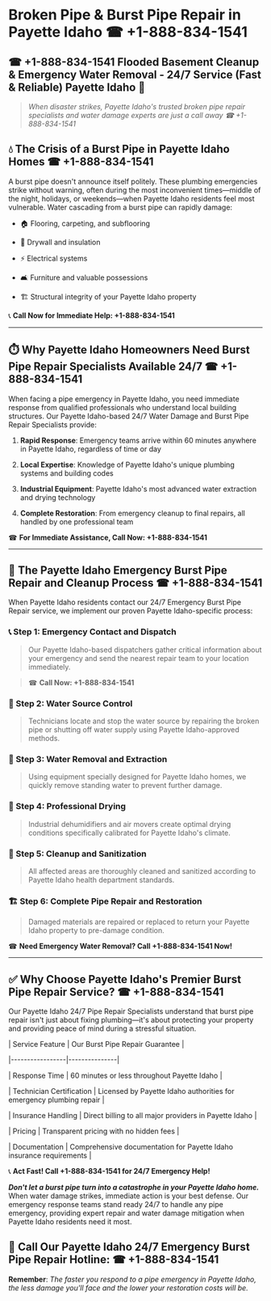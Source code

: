 # Broken Pipe & Burst Pipe Repair in Payette Idaho ☎ +1-888-834-1541  
## ☎ +1-888-834-1541 Flooded Basement Cleanup & Emergency Water Removal - 24/7 Service (Fast & Reliable) Payette Idaho 🚨  

> *When disaster strikes, Payette Idaho's trusted broken pipe repair specialists and water damage experts are just a call away ☎ +1-888-834-1541*  

## 💧 The Crisis of a Burst Pipe in Payette Idaho Homes ☎ +1-888-834-1541  

A burst pipe doesn't announce itself politely. These plumbing emergencies strike without warning, often during the most inconvenient times—middle of the night, holidays, or weekends—when Payette Idaho residents feel most vulnerable. Water cascading from a burst pipe can rapidly damage:  

* 🏠 Flooring, carpeting, and subflooring  
* 🧱 Drywall and insulation  
* ⚡ Electrical systems  
* 🛋️ Furniture and valuable possessions  
* 🏗️ Structural integrity of your Payette Idaho property  

📞 **Call Now for Immediate Help: +1-888-834-1541**  

---  

## ⏱️ Why Payette Idaho Homeowners Need Burst Pipe Repair Specialists Available 24/7 ☎ +1-888-834-1541  

When facing a pipe emergency in Payette Idaho, you need immediate response from qualified professionals who understand local building structures. Our Payette Idaho-based 24/7 Water Damage and Burst Pipe Repair Specialists provide:  

1. **Rapid Response**: Emergency teams arrive within 60 minutes anywhere in Payette Idaho, regardless of time or day  
2. **Local Expertise**: Knowledge of Payette Idaho's unique plumbing systems and building codes  
3. **Industrial Equipment**: Payette Idaho's most advanced water extraction and drying technology  
4. **Complete Restoration**: From emergency cleanup to final repairs, all handled by one professional team  

☎ **For Immediate Assistance, Call Now: +1-888-834-1541**  

---  

## 🔧 The Payette Idaho Emergency Burst Pipe Repair and Cleanup Process ☎ +1-888-834-1541  

When Payette Idaho residents contact our 24/7 Emergency Burst Pipe Repair service, we implement our proven Payette Idaho-specific process:  

### 📞 Step 1: Emergency Contact and Dispatch  
> Our Payette Idaho-based dispatchers gather critical information about your emergency and send the nearest repair team to your location immediately.  
> ☎ **Call Now: +1-888-834-1541**  

### 🚿 Step 2: Water Source Control  
> Technicians locate and stop the water source by repairing the broken pipe or shutting off water supply using Payette Idaho-approved methods.  

### 🌊 Step 3: Water Removal and Extraction  
> Using equipment specially designed for Payette Idaho homes, we quickly remove standing water to prevent further damage.  

### 💨 Step 4: Professional Drying  
> Industrial dehumidifiers and air movers create optimal drying conditions specifically calibrated for Payette Idaho's climate.  

### 🧼 Step 5: Cleanup and Sanitization  
> All affected areas are thoroughly cleaned and sanitized according to Payette Idaho health department standards.  

### 🏗️ Step 6: Complete Pipe Repair and Restoration  
> Damaged materials are repaired or replaced to return your Payette Idaho property to pre-damage condition.  

☎ **Need Emergency Water Removal? Call +1-888-834-1541 Now!**  

---  

## ✅ Why Choose Payette Idaho's Premier Burst Pipe Repair Service? ☎ +1-888-834-1541  

Our Payette Idaho 24/7 Pipe Repair Specialists understand that burst pipe repair isn't just about fixing plumbing—it's about protecting your property and providing peace of mind during a stressful situation.  

| Service Feature | Our Burst Pipe Repair Guarantee |  
|-----------------|---------------|  
| Response Time | 60 minutes or less throughout Payette Idaho |  
| Technician Certification | Licensed by Payette Idaho authorities for emergency plumbing repair |  
| Insurance Handling | Direct billing to all major providers in Payette Idaho |  
| Pricing | Transparent pricing with no hidden fees |  
| Documentation | Comprehensive documentation for Payette Idaho insurance requirements |  

📞 **Act Fast! Call +1-888-834-1541 for 24/7 Emergency Help!**  

***Don't let a burst pipe turn into a catastrophe in your Payette Idaho home.*** When water damage strikes, immediate action is your best defense. Our emergency response teams stand ready 24/7 to handle any pipe emergency, providing expert repair and water damage mitigation when Payette Idaho residents need it most.  

## 📱 Call Our Payette Idaho 24/7 Emergency Burst Pipe Repair Hotline: ☎ +1-888-834-1541  

**Remember**: *The faster you respond to a pipe emergency in Payette Idaho, the less damage you'll face and the lower your restoration costs will be.*